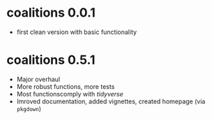 # coalitions 0.0.1

- first clean version with basic functionality

# coalitions 0.5.1

- Major overhaul
- More robust functions, more tests
- Most functionscomply with *tidyverse*
- Imroved documentation, added vignettes, created homepage (via `pkgdown`)
